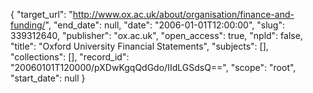 {
  "target_url": "http://www.ox.ac.uk/about/organisation/finance-and-funding/", 
  "end_date": null, 
  "date": "2006-01-01T12:00:00", 
  "slug": 339312640, 
  "publisher": "ox.ac.uk", 
  "open_access": true, 
  "npld": false, 
  "title": "Oxford University Financial Statements", 
  "subjects": [], 
  "collections": [], 
  "record_id": "20060101T120000/pXDwKgqQdGdo/IIdLGSdsQ==", 
  "scope": "root", 
  "start_date": null
}

